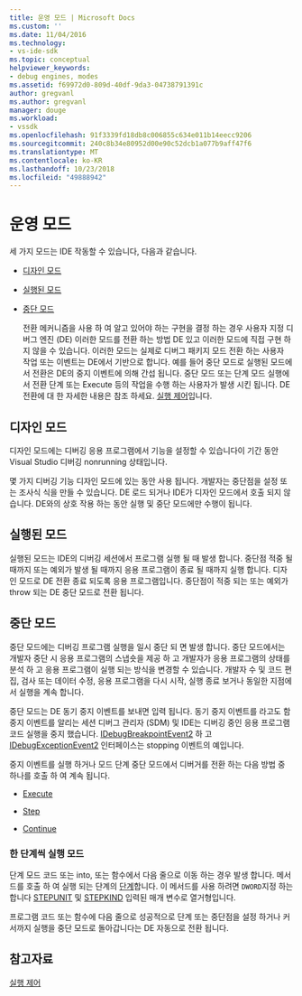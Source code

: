 ```yaml
---
title: 운영 모드 | Microsoft Docs
ms.custom: ''
ms.date: 11/04/2016
ms.technology:
- vs-ide-sdk
ms.topic: conceptual
helpviewer_keywords:
- debug engines, modes
ms.assetid: f69972d0-809d-40df-9da3-04738791391c
author: gregvanl
ms.author: gregvanl
manager: douge
ms.workload:
- vssdk
ms.openlocfilehash: 91f3339fd18db8c006855c634e011b14eecc9206
ms.sourcegitcommit: 240c8b34e80952d00e90c52dcb1a077b9aff47f6
ms.translationtype: MT
ms.contentlocale: ko-KR
ms.lasthandoff: 10/23/2018
ms.locfileid: "49888942"
---
```

# <a name="operational-modes"></a>운영 모드
세 가지 모드는 IDE 작동할 수 있습니다, 다음과 같습니다.  
  
- [디자인 모드](#vsconoperationalmodesanchor1)  
  
- [실행된 모드](#vsconoperationalmodesanchor2)  
  
- [중단 모드](#vsconoperationalmodesanchor3)  
  
  전환 메커니즘을 사용 하 여 알고 있어야 하는 구현을 결정 하는 경우 사용자 지정 디버그 엔진 (DE) 이러한 모드를 전환 하는 방법 DE 있고 이러한 모드에 직접 구현 하지 않을 수 있습니다. 이러한 모드는 실제로 디버그 패키지 모드 전환 하는 사용자 작업 또는 이벤트는 DE에서 기반으로 합니다. 예를 들어 중단 모드로 실행된 모드에서 전환은 DE의 중지 이벤트에 의해 간섭 됩니다. 중단 모드 또는 단계 모드 실행에서 전환 단계 또는 Execute 등의 작업을 수행 하는 사용자가 발생 시킨 됩니다. DE 전환에 대 한 자세한 내용은 참조 하세요. [실행 제어](../../extensibility/debugger/control-of-execution.md)입니다.  
  
##  <a name="vsconoperationalmodesanchor1"></a> 디자인 모드  
 디자인 모드에는 디버깅 응용 프로그램에서 기능을 설정할 수 있습니다이 기간 동안 Visual Studio 디버깅 nonrunning 상태입니다.  
  
 몇 가지 디버깅 기능 디자인 모드에 있는 동안 사용 됩니다. 개발자는 중단점을 설정 또는 조사식 식을 만들 수 있습니다. DE 로드 되거나 IDE가 디자인 모드에서 호출 되지 않습니다. DE와의 상호 작용 하는 동안 실행 및 중단 모드에만 수행이 됩니다.  
  
##  <a name="vsconoperationalmodesanchor2"></a> 실행된 모드  
 실행된 모드는 IDE의 디버깅 세션에서 프로그램 실행 될 때 발생 합니다. 중단점 적중 될 때까지 또는 예외가 발생 될 때까지 응용 프로그램이 종료 될 때까지 실행 합니다. 디자인 모드로 DE 전환 종료 되도록 응용 프로그램입니다. 중단점이 적중 되는 또는 예외가 throw 되는 DE 중단 모드로 전환 됩니다.  
  
##  <a name="vsconoperationalmodesanchor3"></a> 중단 모드  
 중단 모드에는 디버깅 프로그램 실행을 일시 중단 되 면 발생 합니다. 중단 모드에서는 개발자 중단 시 응용 프로그램의 스냅숏을 제공 하 고 개발자가 응용 프로그램의 상태를 분석 하 고 응용 프로그램이 실행 되는 방식을 변경할 수 있습니다. 개발자 수 및 코드 편집, 검사 또는 데이터 수정, 응용 프로그램을 다시 시작, 실행 종료 보거나 동일한 지점에서 실행을 계속 합니다.  
  
 중단 모드는 DE 동기 중지 이벤트를 보내면 입력 됩니다. 동기 중지 이벤트를 라고도 함 중지 이벤트를 알리는 세션 디버그 관리자 (SDM) 및 IDE는 디버깅 중인 응용 프로그램 코드 실행을 중지 했습니다. [IDebugBreakpointEvent2](../../extensibility/debugger/reference/idebugbreakpointevent2.md) 하 고 [IDebugExceptionEvent2](../../extensibility/debugger/reference/idebugexceptionevent2.md) 인터페이스는 stopping 이벤트의 예입니다.  
  
 중지 이벤트를 실행 하거나 모드 단계 중단 모드에서 디버거를 전환 하는 다음 방법 중 하나를 호출 하 여 계속 됩니다.  
  
-   [Execute](../../extensibility/debugger/reference/idebugprocess3-execute.md)  
  
-   [Step](../../extensibility/debugger/reference/idebugprocess3-step.md)  
  
-   [Continue](../../extensibility/debugger/reference/idebugprocess3-continue.md)  
  
###  <a name="vsconoperationalmodesanchor4"></a> 한 단계씩 실행 모드  
 단계 모드 코드 또는 into, 또는 함수에서 다음 줄으로 이동 하는 경우 발생 합니다. 메서드를 호출 하 여 실행 되는 단계의 [단계](../../extensibility/debugger/reference/idebugprocess3-step.md)합니다. 이 메서드를 사용 하려면 `DWORD`지정 하는 합니다 [STEPUNIT](../../extensibility/debugger/reference/stepunit.md) 및 [STEPKIND](../../extensibility/debugger/reference/stepkind.md) 입력된 매개 변수로 열거형입니다.  
  
 프로그램 코드 또는 함수에 다음 줄으로 성공적으로 단계 또는 중단점을 설정 하거나 커서까지 실행을 중단 모드로 돌아갑니다는 DE 자동으로 전환 됩니다.  
  
## <a name="see-also"></a>참고자료  
 [실행 제어](../../extensibility/debugger/control-of-execution.md)
